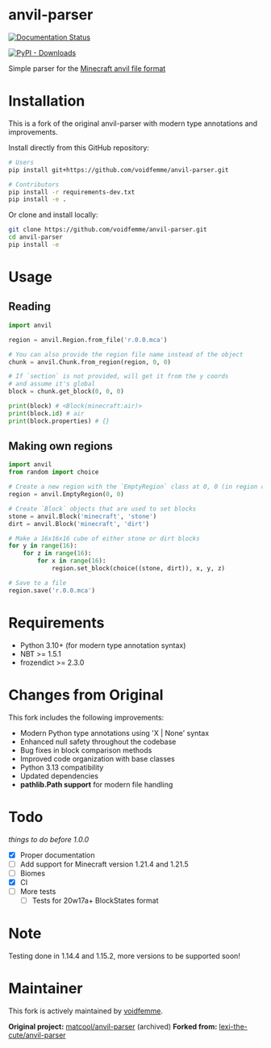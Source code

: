 # anvil-parser
<!--[![CodeFactor](https://www.codefactor.io/repository/github/voidfemme/anvil-parser/badge/master)](https://www.codefactor.io/repository/github/voidfemme/anvil-parser/overview/master)-->
[![Documentation Status](https://readthedocs.org/projects/anvil-parser/badge/?version=latest)](https://anvil-parser.readthedocs.io/en/latest/?badge=latest)
<!--[![Tests](https://github.com/voidfemme/anvil-parser/actions/workflows/run-pytest.yml/badge.svg)](https://github.com/voidfemme/anvil-parser/actions/workflows/run-pytest.yml)-->
[![PyPI - Downloads](https://img.shields.io/pypi/dm/anvil-parser)](https://pypi.org/project/anvil-parser/)

Simple parser for the [Minecraft anvil file format](https://minecraft.gamepedia.com/Anvil_file_format)

# Installation
This is a fork of the original anvil-parser with modern type annotations and improvements.

Install directly from this GitHub repository:
```bash
# Users
pip install git+https://github.com/voidfemme/anvil-parser.git

# Contributors
pip install -r requirements-dev.txt
pip install -e .
```

Or clone and install locally:
```bash
git clone https://github.com/voidfemme/anvil-parser.git
cd anvil-parser
pip install -e
```

# Usage
## Reading
```python
import anvil

region = anvil.Region.from_file('r.0.0.mca')

# You can also provide the region file name instead of the object
chunk = anvil.Chunk.from_region(region, 0, 0)

# If `section` is not provided, will get it from the y coords
# and assume it's global
block = chunk.get_block(0, 0, 0)

print(block) # <Block(minecraft:air)>
print(block.id) # air
print(block.properties) # {}
```

## Making own regions
```python
import anvil
from random import choice

# Create a new region with the `EmptyRegion` class at 0, 0 (in region coords)
region = anvil.EmptyRegion(0, 0)

# Create `Block` objects that are used to set blocks
stone = anvil.Block('minecraft', 'stone')
dirt = anvil.Block('minecraft', 'dirt')

# Make a 16x16x16 cube of either stone or dirt blocks
for y in range(16):
    for z in range(16):
        for x in range(16):
            region.set_block(choice((stone, dirt)), x, y, z)

# Save to a file
region.save('r.0.0.mca')
```

# Requirements
- Python 3.10+ (for modern type annotation syntax)
- NBT >= 1.5.1
- frozendict >= 2.3.0

# Changes from Original
This fork includes the following improvements:
- Modern Python type annotations using 'X | None' syntax
- Enhanced null safety throughout the codebase
- Bug fixes in block comparison methods
- Improved code organization with base classes
- Python 3.13 compatibility
- Updated dependencies
- **pathlib.Path support** for modern file handling

# Todo
*things to do before 1.0.0*
- [x] Proper documentation
- [ ] Add support for Minecraft version 1.21.4 and 1.21.5
- [ ] Biomes
- [x] CI
- [ ] More tests
  - [ ] Tests for 20w17a+ BlockStates format

# Note
Testing done in 1.14.4 and 1.15.2, more versions to be supported soon!

# Maintainer
This fork is actively maintained by [voidfemme](https://github.com/voidfemme).

**Original project:** [matcool/anvil-parser](https://github.com/matcool/anvil-parser) (archived)
**Forked from:** [lexi-the-cute/anvil-parser](https://github.com/lexi-the-cute/anvil-parser)
